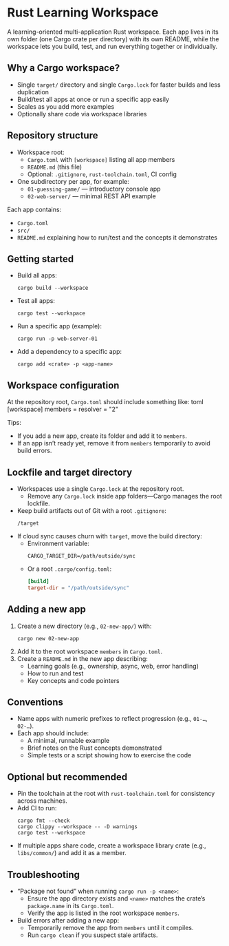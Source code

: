 # Rust Learning Workspace

A learning-oriented multi-application Rust workspace. Each app lives in its own folder (one Cargo crate per directory) with its own README, while the workspace lets you build, test, and run everything together or individually.

## Why a Cargo workspace?

- Single `target/` directory and single `Cargo.lock` for faster builds and less duplication
- Build/test all apps at once or run a specific app easily
- Scales as you add more examples
- Optionally share code via workspace libraries

## Repository structure

- Workspace root:
  - `Cargo.toml` with `[workspace]` listing all app members
  - `README.md` (this file)
  - Optional: `.gitignore`, `rust-toolchain.toml`, CI config
- One subdirectory per app, for example:
  - `01-guessing-game/` — introductory console app
  - `02-web-server/` — minimal REST API example

Each app contains:
- `Cargo.toml`
- `src/`
- `README.md` explaining how to run/test and the concepts it demonstrates

## Getting started

- Build all apps:
  ```
  cargo build --workspace
  ```
- Test all apps:
  ```
  cargo test --workspace
  ```
- Run a specific app (example):
  ```
  cargo run -p web-server-01
  ```
- Add a dependency to a specific app:
  ```
  cargo add <crate> -p <app-name>
  ```

## Workspace configuration

At the repository root, `Cargo.toml` should include something like:
toml [workspace] members = resolver = "2"

Tips:
- If you add a new app, create its folder and add it to `members`.
- If an app isn’t ready yet, remove it from `members` temporarily to avoid build errors.

## Lockfile and target directory

- Workspaces use a single `Cargo.lock` at the repository root.
  - Remove any `Cargo.lock` inside app folders—Cargo manages the root lockfile.
- Keep build artifacts out of Git with a root `.gitignore`:
  ```
  /target
  ```
- If cloud sync causes churn with `target`, move the build directory:
  - Environment variable:
    ```
    CARGO_TARGET_DIR=/path/outside/sync
    ```
  - Or a root `.cargo/config.toml`:
    ```toml
    [build]
    target-dir = "/path/outside/sync"
    ```

## Adding a new app

1. Create a new directory (e.g., `02-new-app/`) with:
   ```
   cargo new 02-new-app
   ```
2. Add it to the root workspace `members` in `Cargo.toml`.
3. Create a `README.md` in the new app describing:
   - Learning goals (e.g., ownership, async, web, error handling)
   - How to run and test
   - Key concepts and code pointers

## Conventions

- Name apps with numeric prefixes to reflect progression (e.g., `01-…`, `02-…`).
- Each app should include:
  - A minimal, runnable example
  - Brief notes on the Rust concepts demonstrated
  - Simple tests or a script showing how to exercise the code

## Optional but recommended

- Pin the toolchain at the root with `rust-toolchain.toml` for consistency across machines.
- Add CI to run:
  ```
  cargo fmt --check
  cargo clippy --workspace -- -D warnings
  cargo test --workspace
  ```
- If multiple apps share code, create a workspace library crate (e.g., `libs/common/`) and add it as a member.

## Troubleshooting

- “Package not found” when running `cargo run -p <name>`:
  - Ensure the app directory exists and `<name>` matches the crate’s `package.name` in its `Cargo.toml`.
  - Verify the app is listed in the root workspace `members`.
- Build errors after adding a new app:
  - Temporarily remove the app from `members` until it compiles.
  - Run `cargo clean` if you suspect stale artifacts.
